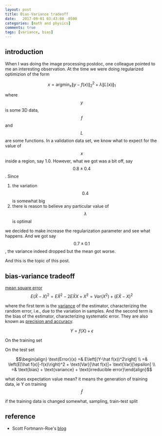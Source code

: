 ```yaml
---
layout: post
title: Bias-Variance tradeoff
date:   2017-09-01 03:43:08 -0500
categories: [math and physics]
comments: true
tags: [variance, bias]
---
```


## introduction

When I was doing the image processing postdoc, one colleague pointed to me an interesting observation. 
At the time we were doing regularized optimizion of the form

$$ x = \text{argmin}_x \|y - f(x)\|^2_2 + \lambda\|L(x)\|_1 $$

where $$y$$ is some 3D data, $$f$$ and $$L$$ are some functions.
In a validation data set, we know what to expect for the value of $$x$$ inside a region, say 1.0.
However, what we got was a bit off, say $$0.8\pm 0.4$$.
Since 

1. the variation $$0.4$$ is somewhat big
2. there is reason to believe any particular value of $$\lambda$$ is optimal

we decided to make increase the regularization parameter and see what happens. 
And we got say $$0.7\pm 0.1$$, the variance indeed dropped but the mean got worse.

And this is the topic of this post.

## bias-variance tradeoff

[mean square error](https://en.wikipedia.org/wiki/Mean_squared_error)
$$E(\hat X - X)^2 = E\hat X^2 - 2E\hat X X + X^2 = Var(X^2) +(E\hat X - X)^2$$

where the first term is the [variance](https://en.wikipedia.org/wiki/Variance) of the estimator, 
characterizing the random error, i.e., due to the variation in samples.
And the second term is the bias of the estimator, characterizing systematic error.
They are also known as [precision and accuracy](https://en.wikipedia.org/wiki/Accuracy_and_precision).

$$ Y = f(X) +\epsilon$$

On the training set 


On the test set

$$\begin{align} \text{Error}(x) =& E\left[(Y-\hat f(x))^2\right] \\
=& \left(E[\hat f(x)]-f(x)\right)^2 + \text{Var}[\hat f(x)]+ \text{Var}[\epsilon] \\ =& \text{bias} + \text{variance} + \text{irreducible error}\end{align}$$

what does expectation value mean?
it means the generation of training data, ie Y on training
$$\hat f$$ 

if the training data is changed somewhat, sampling, train-test split

## reference
* Scott Fortmann-Roe's [blog](http://scott.fortmann-roe.com/docs/BiasVariance.html)


